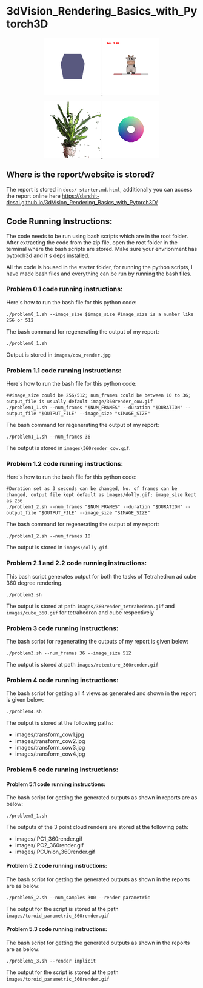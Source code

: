 #  3dVision_Rendering_Basics_with_Pytorch3D
<p align="center">
  <a href="https://darshit-desai.github.io/3dVision_Rendering_Basics_with_Pytorch3D/">
    <img src="https://github.com/darshit-desai/3dVision_Rendering_Basics_with_Pytorch3D/blob/main/images/cube_360.gif" width="150" />
  </a>
  <a href="https://darshit-desai.github.io/3dVision_Rendering_Basics_with_Pytorch3D/">
    <img src="https://github.com/darshit-desai/3dVision_Rendering_Basics_with_Pytorch3D/blob/main/images/dolly.gif" width="150" />
  </a>
</p>

<p align="center">
  <a href="https://darshit-desai.github.io/3dVision_Rendering_Basics_with_Pytorch3D/">
    <img src="https://github.com/darshit-desai/3dVision_Rendering_Basics_with_Pytorch3D/blob/main/images/PCUnion_360render.gif" width="150" />
  </a>
  <a href="https://darshit-desai.github.io/3dVision_Rendering_Basics_with_Pytorch3D/">
    <img src="https://github.com/darshit-desai/3dVision_Rendering_Basics_with_Pytorch3D/blob/main/images/toroid_parametric_360render.gif" width="150" />
  </a>
</p>

## Where is the report/website is stored?

The report is stored in `docs/ starter.md.html`, additionally you can access the report online here https://darshit-desai.github.io/3dVision_Rendering_Basics_with_Pytorch3D/

## Code Running Instructions:

The code needs to be run using bash scripts which are in the root folder. After extracting the code from the zip file, open the root folder in the terminal where the bash scripts are stored. Make sure your envrionment has pytorch3d and it's deps installed.

All the code is housed in the starter folder, for running the python scripts, I have made bash files and everything can be run by running the bash files.

### Problem 0.1 code running instructions:
Here's how to run the bash file for this python code:
    
    ./problem0_1.sh --image_size $image_size #image_size is a number like 256 or 512

The bash command for regenerating the output of my report:

    ./problem0_1.sh

Output is stored in `images/cow_render.jpg`

### Problem 1.1 code running instructions:
Here's how to run the bash file for this python code:

    ##image_size could be 256/512; num_frames could be between 10 to 36; output_file is usually default image/360render_cow.gif    
    ./problem1_1.sh --num_frames "$NUM_FRAMES" --duration "$DURATION" --output_file "$OUTPUT_FILE" --image_size "$IMAGE_SIZE"

The bash command for regenerating the output of my report:

    ./problem1_1.sh --num_frames 36

The output is stored in `images\360render_cow.gif`.

### Problem 1.2 code running instructions:
Here's how to run the bash file for this python code:

    #Duration set as 3 seconds can be changed, No. of frames can be changed, output file kept default as images/dolly.gif; image_size kept as 256
    ./problem1_2.sh --num_frames "$NUM_FRAMES" --duration "$DURATION" --output_file "$OUTPUT_FILE" --image_size "$IMAGE_SIZE"

The bash command for regenerating the output of my report:

    ./problem1_2.sh --num_frames 10

The output is stored in `images\dolly.gif`.

### Problem 2.1 and 2.2 code running instructions:
This bash script generates output for both the tasks of Tetrahedron ad cube 360 degree rendering.

    ./problem2.sh

The output is stored at path `images/360render_tetrahedron.gif` and `images/cube_360.gif` for tetrahedron and cube respectively

### Problem 3 code running instructions:
The bash script for regenerating the outputs of my report is given below:

    ./problem3.sh --num_frames 36 --image_size 512

The output is stored at path `images/retexture_360render.gif`

### Problem 4 code running instructions:
The bash script for getting all 4 views as generated and shown in the report is given below:

    ./problem4.sh

The output is stored at the following paths:

* images/transform_cow1.jpg
* images/transform_cow2.jpg
* images/transform_cow3.jpg
* images/transform_cow4.jpg

### Problem 5 code running instructions:

#### Problem 5.1 code running instructions:
The bash script for getting the generated outputs as shown in reports are as below:

    ./problem5_1.sh

The outputs of the 3 point cloud renders are stored at the following path:

* images/ PC1_360render.gif
* images/ PC2_360render.gif
* images/ PCUnion_360render.gif

#### Problem 5.2 code running instructions:
The bash script for getting the generated outputs as shown in the reports are as below:

    ./problem5_2.sh --num_samples 300 --render parametric

The output for the script is stored at the path `images/toroid_parametric_360render.gif`

#### Problem 5.3 code running instructions:
The bash script for getting the generated outputs as shown in the reports are as below:

    ./problem5_3.sh --render implicit

The output for the script is stored at the path `images/toroid_parametric_360render.gif`



